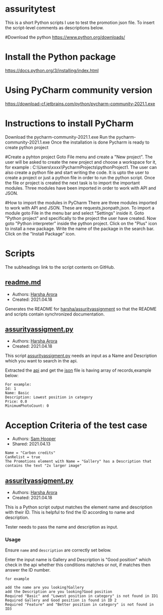 # assuritytest


This is a short Python scripts I use to test the promotion json file.
To insert the script-level comments as descriptions below.

#Download the python
https://www.python.org/downloads/

# Install the Python package

https://docs.python.org/3/installing/index.html


# Using PyCharm community version
https://download-cf.jetbrains.com/python/pycharm-community-2021.1.exe

# Instructions to install PyCharm
Download the pycharm-community-2021.1.exe
Run the pycharm-community-2021.1.exe
Once the installation is done Pycharm is ready to create python project

#Create a pyhton project
Goto File menu and create a "New project".
The user will be asked to create the new project and choose a workspace for it, for example : C:\Users\xxxx\PycharmProjects\pythonProject1.
The user can also create a python file and start writing the code.
It is upto the user to create a project or just a python file in order to run the python script.
Once the file or project is created the next task is to import the important modules.
Three modules have been imported in order to work with API and JSON.


#How to import the modules in PyCharm
There are three modules imported to work with API and JSON.
These are requests,jsonpath,json.
To import a module goto File in the menu bar and select "Settings" inside it.
Goto "Python project" and specifically to the project the user have created.
Now goto "Python interpreter" inside the python project.
Click on the "Plus" icon to install a new package.
Write the name of the package in the search bar.
Click on the "Install Package" icon.


# Scripts
The subheadings link to the script contents on GitHub.


## [readme.md](https://github.com/harshahanda214/assuritytest/edit/main/README.md)
+ Authors: [Harsha Arora](https://github.com/harshahanda214)
+ Created: 2021.04.18


Generates the README for
[harsha/assurityassignment](https://github.com/harshahanda214/assuritytest)
so that the README and scripts contain synchronized documentation.


## [assurityassigment.py](https://github.com/harshahanda214/assuritytest/blob/main/assurityassigment.py)
+ Authors: [Harsha Arora](https://github.com/harshahanda214)
+ Created: 2021.04.18


This script [assurityassigment.py](https://github.com/harshahanda214/assuritytest/blob/main/assurityassigment.py) needs an input as a Name and Description which you want to search in the api.

Extracted the [api](https://api.tmsandbox.co.nz/v1/Categories/6327/Details.json?catalogue=false) and get the [json](https://github.com/harshahanda214/assuritytest/blob/main/datajson.json) file is having array of records,example below:

```
For example:
Id: 1 
Name: Basic 
Description: Lowest position in category 
Price: 0.0
MinimumPhotoCount: 0

```


# Acception Criteria of the test case
+ Authors: [Sam Hooper](https://api.tmsandbox.co.nz/v1/Categories/6327/Details.json?catalogue=false)
+ Shared: 2021.04.13

```
Name = "Carbon credits"
CanRelist = true
The Promotions element with Name = "Gallery" has a Description that contains the text "2x larger image"

```


## [assurityassigment.py](https://github.com/harshahanda214/assuritytest/blob/main/assurityassigment.py)
+ Authors: [Harsha Arora](https://github.com/harshahanda214)
+ Created: 2021.04.18


This is a Python script output matches the element name and description with their ID.
This is helpful to find the ID according to name and description.

Tester needs to pass the name and description as input. 

### Usage
Ensure `name` and `description` are correctly set below.

Enter the input name is Gallery and Description is "Good position" which check in the api whether this conditions matches or not, if matches then answer the ID number.

```buildoutcfg
for example

add the name are you looking?Gallery
add the Description are you looking?Good position
Required "Basic" and "Lowest position in category" is not found in ID1
Required Gallery and Good position is found in ID 2
Required "Feature" and "Better position in category" is not found in ID3
```



